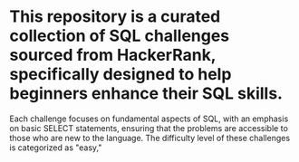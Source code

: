 # This repository is a curated collection of SQL challenges sourced from HackerRank, specifically designed to help beginners enhance their SQL skills. 
Each challenge focuses on fundamental aspects of SQL, with an emphasis on basic SELECT statements, ensuring that the problems are accessible to those who are new to the language. 
The difficulty level of these challenges is categorized as "easy,"
